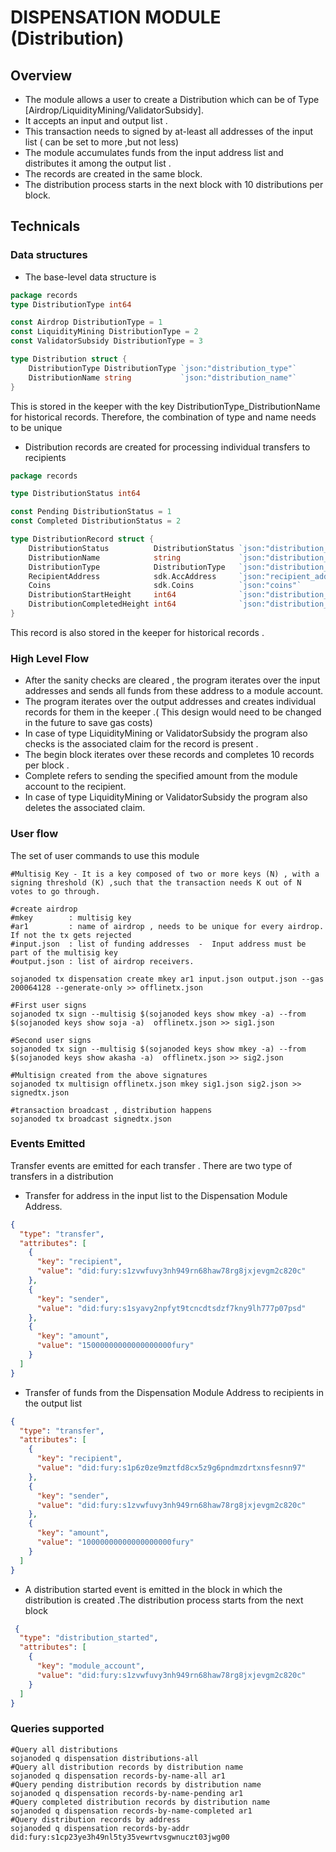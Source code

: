 # DISPENSATION MODULE (Distribution)

## Overview
- The module allows a user to create a Distribution which can be of Type [Airdrop/LiquidityMining/ValidatorSubsidy]. 
- It accepts an input and output list .
- This transaction needs to signed by at-least all addresses of the input list ( can be set to more ,but not less)
- The module accumulates  funds from  the input address list and distributes it among the output list .
- The records are created in the same block.
- The distribution process starts in the next block with 10 distributions per block.



## Technicals 
### Data structures
 - The base-level data structure is 
```go
package records
type DistributionType int64

const Airdrop DistributionType = 1
const LiquidityMining DistributionType = 2
const ValidatorSubsidy DistributionType = 3

type Distribution struct {
    DistributionType DistributionType `json:"distribution_type"`
    DistributionName string           `json:"distribution_name"`
}
```
This is stored in the keeper with the key DistributionType_DistributionName for historical records. Therefore, the combination of type and name needs to be unique

- Distribution records are created for processing individual transfers to recipients

```go
package records

type DistributionStatus int64

const Pending DistributionStatus = 1
const Completed DistributionStatus = 2

type DistributionRecord struct {
	DistributionStatus          DistributionStatus `json:"distribution_status"`
	DistributionName            string             `json:"distribution_name"`
	DistributionType            DistributionType   `json:"distribution_type"`
	RecipientAddress            sdk.AccAddress     `json:"recipient_address"`
	Coins                       sdk.Coins          `json:"coins"`
	DistributionStartHeight     int64              `json:"distribution_start_height"`
	DistributionCompletedHeight int64              `json:"distribution_completed_height"`
}
```
This record is also stored in the keeper for historical records .

### High Level Flow
- After the sanity checks are cleared , the program iterates over the input addresses and sends all funds from these address to a module account.
- The program iterates over the output addresses and creates individual records for them in the keeper .( This design would need to be changed in the future to save gas costs)
- In case of type LiquidityMining or ValidatorSubsidy the program also checks is the associated claim for the record is present .
- The begin block iterates over these records and completes 10 records per block .
- Complete refers to sending the specified amount from the  module account to the recipient.
- In case of type LiquidityMining or ValidatorSubsidy the program also deletes the associated claim.


### User flow 
 The set of user commands to use this module 
```shell
#Multisig Key - It is a key composed of two or more keys (N) , with a signing threshold (K) ,such that the transaction needs K out of N votes to go through.

#create airdrop
#mkey        : multisig key
#ar1         : name of airdrop , needs to be unique for every airdrop. If not the tx gets rejected
#input.json  : list of funding addresses  -  Input address must be part of the multisig key
#output.json : list of airdrop receivers.

sojanoded tx dispensation create mkey ar1 input.json output.json --gas 200064128 --generate-only >> offlinetx.json

#First user signs
sojanoded tx sign --multisig $(sojanoded keys show mkey -a) --from $(sojanoded keys show soja -a)  offlinetx.json >> sig1.json

#Second user signs
sojanoded tx sign --multisig $(sojanoded keys show mkey -a) --from $(sojanoded keys show akasha -a)  offlinetx.json >> sig2.json

#Multisign created from the above signatures
sojanoded tx multisign offlinetx.json mkey sig1.json sig2.json >> signedtx.json

#transaction broadcast , distribution happens
sojanoded tx broadcast signedtx.json
```

### Events Emitted 
Transfer events are emitted for each transfer . There are two type of transfers in a distribution
- Transfer for address in the input list to the Dispensation Module Address.

```json
{
  "type": "transfer",
  "attributes": [
    {
      "key": "recipient",
      "value": "did:fury:s1zvwfuvy3nh949rn68haw78rg8jxjevgm2c820c"
    },
    {
      "key": "sender",
      "value": "did:fury:s1syavy2npfyt9tcncdtsdzf7kny9lh777p07psd"
    },
    {
      "key": "amount",
      "value": "15000000000000000000fury"
    }
  ]
}
```
- Transfer of funds from the Dispensation Module Address to recipients in the output list
```json
{
  "type": "transfer",
  "attributes": [
    {
      "key": "recipient",
      "value": "did:fury:s1p6z0ze9mztfd8cx5z9g6pndmzdrtxnsfesnn97"
    },
    {
      "key": "sender",
      "value": "did:fury:s1zvwfuvy3nh949rn68haw78rg8jxjevgm2c820c"
    },
    {
      "key": "amount",
      "value": "10000000000000000000fury"
    }
  ]
}
```


- A distribution started event is emitted in the block in which the distribution is created .The distribution process starts from the next block
```json
 {
  "type": "distribution_started",
  "attributes": [
    {
      "key": "module_account",
      "value": "did:fury:s1zvwfuvy3nh949rn68haw78rg8jxjevgm2c820c"
    }
  ]
}
```


### Queries supported
```shell
#Query all distributions
sojanoded q dispensation distributions-all
#Query all distribution records by distribution name 
sojanoded q dispensation records-by-name-all ar1
#Query pending distribution records by distribution name 
sojanoded q dispensation records-by-name-pending ar1
#Query completed distribution records by distribution name
sojanoded q dispensation records-by-name-completed ar1
#Query distribution records by address
sojanoded q dispensation records-by-addr did:fury:s1cp23ye3h49nl5ty35vewrtvsgwnuczt03jwg00
```
